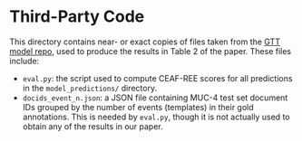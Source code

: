 # Third-Party Code

This directory contains near- or exact copies of files taken from the [GTT model repo](https://github.com/xinyadu/gtt), used to produce the results in Table 2 of the paper. These files include:

- `eval.py`: the script used to compute CEAF-REE scores for all predictions in the `model_predictions/` directory.
- `docids_event_n.json`: a JSON file containing MUC-4 test set document IDs grouped by the number of events (templates) in their gold annotations. This is needed by `eval.py`, though it is not actually used to obtain any of the results in our paper.
